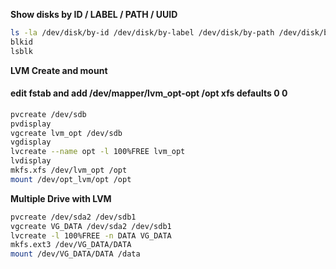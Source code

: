 **Show disks by ID / LABEL / PATH / UUID**

```bash
ls -la /dev/disk/by-id /dev/disk/by-label /dev/disk/by-path /dev/disk/by-uuid
blkid
lsblk
```

**LVM Create and mount**  

#### edit fstab and add /dev/mapper/lvm_opt-opt /opt xfs defaults 0 0 ####

```bash
pvcreate /dev/sdb
pvdisplay
vgcreate lvm_opt /dev/sdb
vgdisplay
lvcreate --name opt -l 100%FREE lvm_opt
lvdisplay
mkfs.xfs /dev/lvm_opt /opt
mount /dev/opt_lvm/opt /opt
```

**Multiple Drive with LVM**  

```bash
pvcreate /dev/sda2 /dev/sdb1
vgcreate VG_DATA /dev/sda2 /dev/sdb1
lvcreate -l 100%FREE -n DATA VG_DATA
mkfs.ext3 /dev/VG_DATA/DATA
mount /dev/VG_DATA/DATA /data
```
